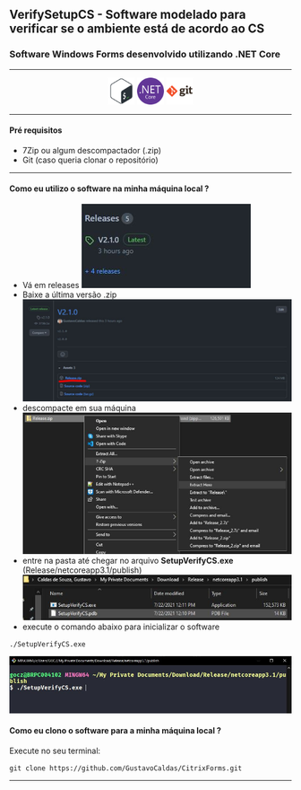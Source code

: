 ## VerifySetupCS - Software modelado para verificar se o ambiente está de acordo ao CS
### Software Windows Forms desenvolvido utilizando .NET Core
---

<p align="center">
<img src="SetupVerifyCS\assets\bash-original.svg" width=48>
<img src="SetupVerifyCS\assets\dotnetcore-original.svg" width=48>
<img src="SetupVerifyCS\assets\git-original-wordmark.svg" width=48>
<p>

---



#### Pré requisitos
* 7Zip ou algum descompactador (.zip)
* Git (caso queria clonar o repositório)

---

#### Como eu utilizo o software na minha máquina local ?

* Vá em releases
![releases](SetupVerifyCS\assets\releases.JPG)
* Baixe a última versão .zip
![releases](SetupVerifyCS\assets\releasezip.JPG)
* descompacte em sua máquina
![releases](SetupVerifyCS\assets\extract.JPG)
* entre na pasta até chegar no arquivo **SetupVerifyCS.exe** (Release/netcoreapp3.1/publish)
![releases](SetupVerifyCS\assets\path.JPG)
* execute o comando abaixo para inicializar o software

```
./SetupVerifyCS.exe
```
![releases](SetupVerifyCS\assets\console.JPG)

#### Como eu clono o software para a minha máquina local ?

Execute no seu terminal:
```
git clone https://github.com/GustavoCaldas/CitrixForms.git
```

---

